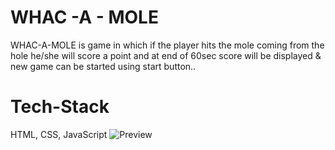 # WHAC -A - MOLE 
WHAC-A-MOLE is game in which if the player hits
the mole coming from the hole he/she will score a point and at end of 60sec score will be displayed & new game can be started using start
button..
# Tech-Stack
HTML, CSS, JavaScript
![Preview](https://user-images.githubusercontent.com/89659393/184924551-3baa64e1-8b23-4fe2-b467-7ba8060fef72.png)
